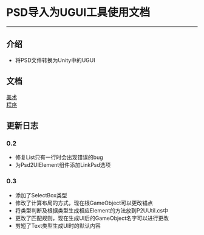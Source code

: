 # PSD导入为UGUI工具使用文档


----
## 介绍
- 将PSD文件转换为Unity中的UGUI

## 文档
[美术]()  
[程序]()

## 更新日志
### 0.2
- 修复List只有一行时会出现错误的bug
- 为Psd2UIElement组件添加LinkPsd选项

### 0.3
- 添加了SelectBox类型
- 修改了计算布局的方式，现在根GameObject可以更改锚点  
- 将类型判断及根据类型生成相应Element的方法放到P2UUtil.cs中  
- 更改了匹配规则，现在生成UI后的GameObject名字可以进行更改  
- 剪短了Text类型生成UI时的默认内容

